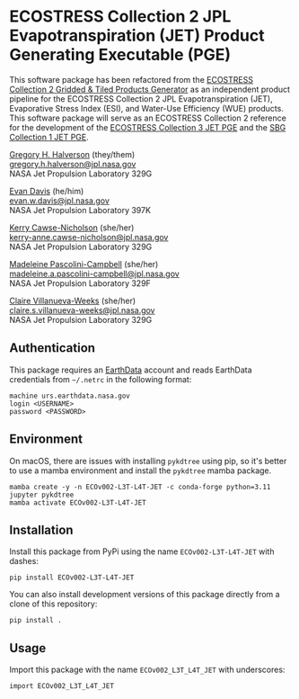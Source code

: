 # ECOSTRESS Collection 2 JPL Evapotranspiration (JET) Product Generating Executable (PGE)

This software package has been refactored from the [ECOSTRESS Collection 2 Gridded & Tiled Products Generator](https://github.com/ECOSTRESS-Collection-2/ECOSTRESS-Collection-2) as an independent product pipeline for the ECOSTRESS Collection 2 JPL Evapotranspiration (JET), Evaporative Stress Index (ESI), and Water-Use Efficiency (WUE) products. This software package will serve as an ECOSTRESS Collection 2 reference for the development of the [ECOSTRESS Collection 3 JET PGE](https://github.com/ECOSTRESS-Collection-3/ECOv003-L3T-L4T-JET) and the [SBG Collection 1 JET PGE](https://github.com/sbg-tir/SBG-TIR-L4-JET).

[Gregory H. Halverson](https://github.com/gregory-halverson-jpl) (they/them)<br>
[gregory.h.halverson@jpl.nasa.gov](mailto:gregory.h.halverson@jpl.nasa.gov)<br>
NASA Jet Propulsion Laboratory 329G

[Evan Davis](https://github.com/evandjpl) (he/him)<br>
[evan.w.davis@jpl.nasa.gov](mailto:evan.w.davis@jpl.nasa.gov)<br>
NASA Jet Propulsion Laboratory 397K

[Kerry Cawse-Nicholson](https://github.com/kcawse) (she/her)<br>
[kerry-anne.cawse-nicholson@jpl.nasa.gov](mailto:kerry-anne.cawse-nicholson@jpl.nasa.gov)<br>
NASA Jet Propulsion Laboratory 329G

[Madeleine Pascolini-Campbell](https://github.com/madeleinepc) (she/her)<br>
[madeleine.a.pascolini-campbell@jpl.nasa.gov](mailto:madeleine.a.pascolini-campbell@jpl.nasa.gov)<br>
NASA Jet Propulsion Laboratory 329F

[Claire Villanueva-Weeks](https://github.com/clairesvw) (she/her)<br>
[claire.s.villanueva-weeks@jpl.nasa.gov](mailto:claire.s.villanueva-weeks@jpl.nasa.gov)<br>
NASA Jet Propulsion Laboratory 329G

## Authentication

This package requires an [EarthData](https://urs.earthdata.nasa.gov/) account and reads EarthData credentials from `~/.netrc` in the following format:

```
machine urs.earthdata.nasa.gov
login <USERNAME>
password <PASSWORD>
```

## Environment

On macOS, there are issues with installing `pykdtree` using pip, so it's better to use a mamba environment and install the `pykdtree` mamba package.

```
mamba create -y -n ECOv002-L3T-L4T-JET -c conda-forge python=3.11 jupyter pykdtree 
mamba activate ECOv002-L3T-L4T-JET
```

## Installation

Install this package from PyPi using the name `ECOv002-L3T-L4T-JET` with dashes:

```
pip install ECOv002-L3T-L4T-JET
```

You can also install development versions of this package directly from a clone of this repository:

```
pip install .
```

## Usage

Import this package with the name `ECOv002_L3T_L4T_JET` with underscores:

```
import ECOv002_L3T_L4T_JET
```
